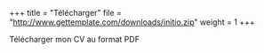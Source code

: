 +++
title = "Télécharger"
file = "http://www.gettemplate.com/downloads/initio.zip"
weight = 1
+++

Télécharger mon CV au format PDF